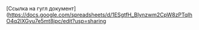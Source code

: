 [Ссылка на гугл документ](https://docs.google.com/spreadsheets/d/1ESgtfH_Blynzwm2CpW8zPTqIhO4q2lXGyu7e5mt8jpc/edit?usp=sharing
